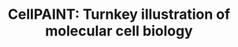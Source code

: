 ---
title: "CellPAINT: Turnkey illustration of molecular cell biology"
authors: "Gardner A, Ludovic A, Fuentes D, Maritan M, **Barad BA**, Medina M, Olson AJ, Grotjahn DA, Goodsell DS<sup>✉</sup>"
journal: Frontiers in Bioinformatics
pub_date: "2021-03-29"
image: "img/pub/2021_gardner_autin.webp"
pmid: "34790910"
pmcid: "PMC8594902"
pdf: "pdf/2021_gardner_autin_frontiers_bioinformatics.pdf"
zenodo: 
- code: "4606923"
  description: "Tomogram used for CellPAINT hypothesis generation"
links:
- name: "Molecular Graphics Laboratory"
  url: "https://ccsb.scripps.edu/goodsell/"
---